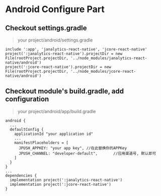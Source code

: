 # Android Configure Part

## Checkout settings.gradle

> your project/android/settings.gradle

```
include ':app', 'janalytics-react-native', 'jcore-react-native'
project(':janalytics-react-native').projectDir = new File(rootProject.projectDir, '../node_modules/janalytics-react-native/android')
project(':jcore-react-native').projectDir = new File(rootProject.projectDir, '../node_modules/jcore-react-native/android')
```

## Checkout module's build.gradle, add configuration

> your project/android/app/build.gradle

```
android {
  ...
  defaultConfig {
    applicationId "your application id"
    ...
    manifestPlaceholders = [
      JPUSH_APPKEY: "your app key",	//在此替换你的APPKey
      JPUSH_CHANNEL: "developer-default",		//应用渠道号, 默认即可
    ]
  }
}
...
dependencies {
  implementation project(':janalytics-react-native')
  implementation project(':jcore-react-native')
}
```

​





